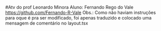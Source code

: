 #Atv do prof Leonardo Minora 
Aluno: Fernando Rego do Vale
https://github.com/Fernando-R-Vale
Obs.: Como não haviam instruções para oque é pra ser modificado, foi apenas traduzido e colocado uma mensagem de comentário no layout.tsx